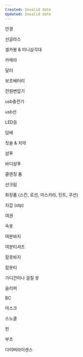 ```yaml
---
Created: Invalid date
Updated: Invalid date
---
```

안경

선글라스

셀카봉 & 미니삼각대

카메라

달러

보조배터리

전원변압기

usb충전기

usb선

LED등

담배

칫솔 & 치약

샴푸

바디샴푸

클렌징 폼

선크림

화장품 (스킨, 로션, 마스카라, 틴트, 쿠션)

지갑 (otp)

여권

속옷

여분바지

여분티셔츠

잠옷바지

잠옷티

가디건이나 걸칠 옷

슬리퍼

BC

마스크

스노클

핀

부츠

다이버라이센스